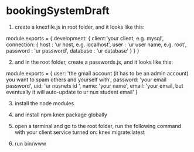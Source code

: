 # bookingSystemDraft
1. create a knexfile.js in root folder, and it looks like this: 

module.exports = {
  development: {
    client:'your client, e.g. mysql',
    connection: {
      host : 'ur host, e.g. localhost',
      user : 'ur user name, e.g. root',
      password : 'ur password',
      database : 'ur database'
    }
  }
}

2. and in the root folder, create a passwords.js, and it looks like this: 

module.exports = {
	user: 'the gmail account (it has to be an admin account) you want to spam others and yourself with',
	password: 'your email password',
  	uid: 'ur nusnets id ',
	name: 'your name',
	email: 'your email, but eventually it will auto-update to ur nus student email'
}

3. install the node modules

4. and install npm knex package globally

5. open a terminal and go to the root folder, run the following command with your client service turned on: 
  knex migrate:latest
  
6. run bin/www

